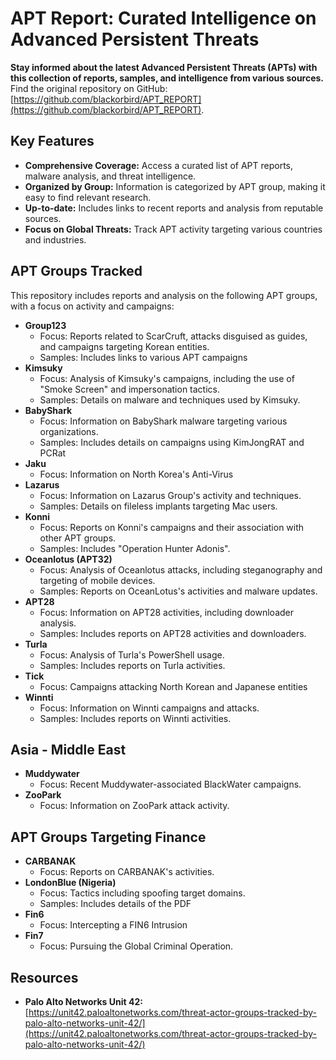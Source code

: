 # APT Report: Curated Intelligence on Advanced Persistent Threats

**Stay informed about the latest Advanced Persistent Threats (APTs) with this collection of reports, samples, and intelligence from various sources.**  Find the original repository on GitHub: [https://github.com/blackorbird/APT_REPORT](https://github.com/blackorbird/APT_REPORT).

## Key Features

*   **Comprehensive Coverage:** Access a curated list of APT reports, malware analysis, and threat intelligence.
*   **Organized by Group:** Information is categorized by APT group, making it easy to find relevant research.
*   **Up-to-date:** Includes links to recent reports and analysis from reputable sources.
*   **Focus on Global Threats:**  Track APT activity targeting various countries and industries.

## APT Groups Tracked

This repository includes reports and analysis on the following APT groups, with a focus on activity and campaigns:

*   **Group123**
    *   Focus:  Reports related to ScarCruft, attacks disguised as guides, and campaigns targeting Korean entities.
    *   Samples: Includes links to various APT campaigns
*   **Kimsuky**
    *   Focus:  Analysis of Kimsuky's campaigns, including the use of "Smoke Screen" and impersonation tactics.
    *   Samples: Details on malware and techniques used by Kimsuky.
*   **BabyShark**
    *   Focus:  Information on BabyShark malware targeting various organizations.
    *   Samples: Includes details on campaigns using KimJongRAT and PCRat
*   **Jaku**
    *   Focus:  Information on North Korea's Anti-Virus
*   **Lazarus**
    *   Focus:  Information on Lazarus Group's activity and techniques.
    *   Samples: Details on fileless implants targeting Mac users.
*   **Konni**
    *   Focus:  Reports on Konni's campaigns and their association with other APT groups.
    *   Samples: Includes "Operation Hunter Adonis".
*   **Oceanlotus (APT32)**
    *   Focus:  Analysis of Oceanlotus attacks, including steganography and targeting of mobile devices.
    *   Samples:  Reports on OceanLotus's activities and malware updates.
*   **APT28**
    *   Focus:  Information on APT28 activities, including downloader analysis.
    *   Samples: Includes reports on APT28 activities and downloaders.
*   **Turla**
    *   Focus:  Analysis of Turla's PowerShell usage.
    *   Samples: Includes reports on Turla activities.
*   **Tick**
    *   Focus:  Campaigns attacking North Korean and Japanese entities
*   **Winnti**
    *   Focus:  Information on Winnti campaigns and attacks.
    *   Samples: Includes reports on Winnti activities.

## Asia - Middle East

*   **Muddywater**
    *   Focus:  Recent Muddywater-associated BlackWater campaigns.
*   **ZooPark**
    *   Focus:  Information on ZooPark attack activity.

## APT Groups Targeting Finance

*   **CARBANAK**
    *   Focus:  Reports on CARBANAK's activities.
*   **LondonBlue (Nigeria)**
    *   Focus:  Tactics including spoofing target domains.
    *   Samples: Includes details of the PDF
*   **Fin6**
    *   Focus: Intercepting a FIN6 Intrusion
*   **Fin7**
    *   Focus:  Pursuing the Global Criminal Operation.

## Resources

*   **Palo Alto Networks Unit 42:** [https://unit42.paloaltonetworks.com/threat-actor-groups-tracked-by-palo-alto-networks-unit-42/](https://unit42.paloaltonetworks.com/threat-actor-groups-tracked-by-palo-alto-networks-unit-42/)